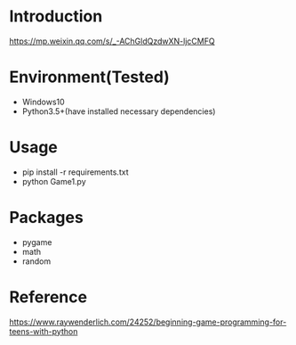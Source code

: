 # Introduction
https://mp.weixin.qq.com/s/_-AChGldQzdwXN-ljcCMFQ

# Environment(Tested)
- Windows10
- Python3.5+(have installed necessary dependencies)

# Usage
- pip install -r requirements.txt
- python Game1.py

# Packages
- pygame
- math
- random

# Reference
https://www.raywenderlich.com/24252/beginning-game-programming-for-teens-with-python
